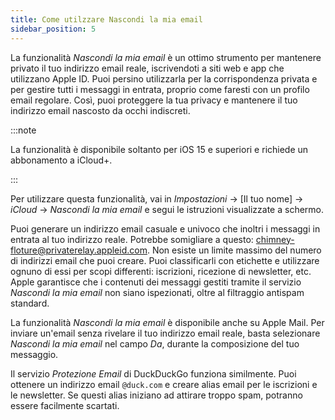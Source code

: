 ```yaml
---
title: Come utilzzare Nascondi la mia email
sidebar_position: 5
---
```


La funzionalità *Nascondi la mia email* è un ottimo strumento per mantenere privato il tuo indirizzo email reale, iscrivendoti a siti web e app che utilizzano Apple ID. Puoi persino utilizzarla per la corrispondenza privata e per gestire tutti i messaggi in entrata, proprio come faresti con un profilo email regolare. Così, puoi proteggere la tua privacy e mantenere il tuo indirizzo email nascosto da occhi indiscreti.

:::note

La funzionalità è disponibile soltanto per iOS 15 e superiori e richiede un abbonamento a iCloud+.

:::

Per utilizzare questa funzionalità, vai in *Impostazioni* → [Il tuo nome] → *iCloud* → *Nascondi la mia email* e segui le istruzioni visualizzate a schermo.

Puoi generare un indirizzo email casuale e univoco che inoltri i messaggi in entrata al tuo indirizzo reale. Potrebbe somigliare a questo: chimney-floture@privaterelay.appleid.com. Non esiste un limite massimo del numero di indirizzi email che puoi creare. Puoi classificarli con etichette e utilizzare ognuno di essi per scopi differenti: iscrizioni, ricezione di newsletter, etc. Apple garantisce che i contenuti dei messaggi gestiti tramite il servizio *Nascondi la mia email* non siano ispezionati, oltre al filtraggio antispam standard.

La funzionalità *Nascondi la mia email* è disponibile anche su Apple Mail. Per inviare un'email senza rivelare il tuo indirizzo email reale, basta selezionare *Nascondi la mia email* nel campo *Da*, durante la composizione del tuo messaggio.

Il servizio *Protezione Email* di DuckDuckGo funziona similmente. Puoi ottenere un indirizzo email `@duck.com` e creare alias email per le iscrizioni e le newsletter. Se questi alias iniziano ad attirare troppo spam, potranno essere facilmente scartati.
